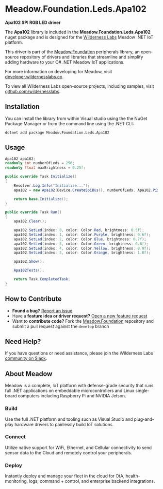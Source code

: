 # Meadow.Foundation.Leds.Apa102

**Apa102 SPI RGB LED driver**

The **Apa102** library is included in the **Meadow.Foundation.Leds.Apa102** nuget package and is designed for the [Wilderness Labs](www.wildernesslabs.co) Meadow .NET IoT platform.

This driver is part of the [Meadow.Foundation](https://developer.wildernesslabs.co/Meadow/Meadow.Foundation/) peripherals library, an open-source repository of drivers and libraries that streamline and simplify adding hardware to your C# .NET Meadow IoT applications.

For more information on developing for Meadow, visit [developer.wildernesslabs.co](http://developer.wildernesslabs.co/).

To view all Wilderness Labs open-source projects, including samples, visit [github.com/wildernesslabs](https://github.com/wildernesslabs/).

## Installation

You can install the library from within Visual studio using the the NuGet Package Manager or from the command line using the .NET CLI:

`dotnet add package Meadow.Foundation.Leds.Apa102`
## Usage

```csharp
Apa102 apa102;
readonly int numberOfLeds = 256;
readonly float maxBrightness = 0.25f;

public override Task Initialize()
{
    Resolver.Log.Info("Initialize...");
    apa102 = new Apa102(Device.CreateSpiBus(), numberOfLeds, Apa102.PixelOrder.BGR);

    return base.Initialize();
}

public override Task Run()
{
    apa102.Clear();

    apa102.SetLed(index: 0, color: Color.Red, brightness: 0.5f);
    apa102.SetLed(index: 1, color: Color.Purple, brightness: 0.6f);
    apa102.SetLed(index: 2, color: Color.Blue, brightness: 0.7f);
    apa102.SetLed(index: 3, color: Color.Green, brightness: 0.8f);
    apa102.SetLed(index: 4, color: Color.Yellow, brightness: 0.9f);
    apa102.SetLed(index: 5, color: Color.Orange, brightness: 1.0f);

    apa102.Show();

    Apa102Tests();

    return Task.CompletedTask;
}

```
## How to Contribute

- **Found a bug?** [Report an issue](https://github.com/WildernessLabs/Meadow_Issues/issues)
- Have a **feature idea or driver request?** [Open a new feature request](https://github.com/WildernessLabs/Meadow_Issues/issues)
- Want to **contribute code?** Fork the [Meadow.Foundation](https://github.com/WildernessLabs/Meadow.Foundation) repository and submit a pull request against the `develop` branch


## Need Help?

If you have questions or need assistance, please join the Wilderness Labs [community on Slack](http://slackinvite.wildernesslabs.co/).
## About Meadow

Meadow is a complete, IoT platform with defense-grade security that runs full .NET applications on embeddable microcontrollers and Linux single-board computers including Raspberry Pi and NVIDIA Jetson.

### Build

Use the full .NET platform and tooling such as Visual Studio and plug-and-play hardware drivers to painlessly build IoT solutions.

### Connect

Utilize native support for WiFi, Ethernet, and Cellular connectivity to send sensor data to the Cloud and remotely control your peripherals.

### Deploy

Instantly deploy and manage your fleet in the cloud for OtA, health-monitoring, logs, command + control, and enterprise backend integrations.


